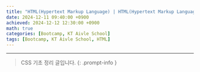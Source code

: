 ```yaml
--- 
title: "HTML(Hypertext Markup Language) | HTML(Hypertext Markup Language)" 
date: 2024-12-11 09:40:00 +0900
achieved: 2024-12-12 12:30:00 +0900
math: true
categories: [Bootcamp, KT Aivle School]
tags: [Bootcamp, KT Aivle School, HTML]
---
```

---------- 	
> CSS 기초 정리 글입니다. 
{: .prompt-info } 
